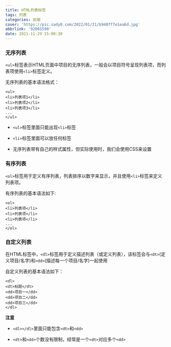 ```yaml
---
title: HTML列表标签
tags: 列表
categories: 前端
cover: 'https://pic.sady0.com/2022/01/21/b948ff7e1ea6d.jpg'
abbrlink: '92001590'
date: 2021-11-29 15:00:30
---
```


### 无序列表

`<ul>`标签表示HTML页面中项目的无序列表，一般会以项目符号呈现列表项，而列表项使用`<li>`标签定义。

无序列表的基本语法格式：

```
<ul>
<li>列表项1</li>
<li>列表项2</li>
<li>列表项3</li>
...
</ul>
```

* `<ul>`标签里面只能出现`<li>`标签

* `<li>`标签里面可以放任何标签

* 无序列表带有自己的样式属性，但实际使用时，我们会使用CSS来设置

### 有序列表

`<ol>`标签用于定义有序列表，列表排序以数字来显示，并且使用`<li>`标签来定义列表项。

有序列表的基本语法如下:

```
<ol>
<li>列表项</li>
<li>列表项</li>
<li>列表项</li>
...
</ol>
```

### 自定义列表

在HTML标签中，`<dl>`标签用于定义描述列表（或定义列表），该标签会与`<dt>`(定义项目/名字)和`<dd>`(描述每一个项目/名字)一起使用

自定义列表的基本语法如下：

```
<dl>
<dt>标题</dt>
<dd>项目一</dd>
<dd>项目二</dd>
<dd>项目三</dd>
</dl>
```

**注意**

* `<dl></dl>`里面只能包含`<dt>`和`<dd>`

* `<dt>`和`<dd>`个数没有限制，经常是一个`<dt>`对应多个`<dd>`